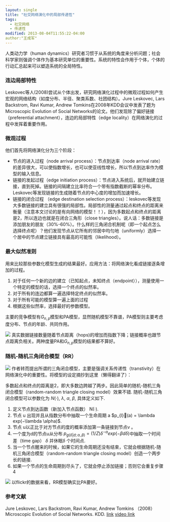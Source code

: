 ```yaml
---
layout: single
title: "社交网络演化中的局部传递性"
tags:
  - 社交网络
  - 传递性
modified: 2013-08-04T11:55:22-04:00
author:"王成军"
---
```


人类动力学（human dynamics）研究者习惯于从系统的角度来分析问题；社会科学家则强调个体作为基本研究单位的重要性。系统的特性会作用于个体，个体的行动汇总起来可以塑造系统的全局特性。

### 连边局部特性

Leskovec等人(2008)尝试从个体出发，研究网络演化过程中的微观过程如何产生宏观的网络结构（如度分布、半径、聚类系数、社团结构）。Jure Leskovec, Lars Backstrom, Ravi Kumar, Andrew Tomkins在2008年KDD会议中发表了题为Microscopic Evolution of Social Networks的论文。他们发现除了偏好链接（preferential attachment），连边的局部特性（edge locality）在网络演化的过程中发挥着重要作用。

### 微观过程
他们首先将网络演化分为三个阶段：

- 节点的进入过程（node arrival process）：节点到达率（node arrival rate）的差异很大，可以使指数增长，也可以使亚线性增长，所以节点到达率作为模型的输入信息。
- 链接的发起过程（edge initiation process）：节点进入系统后，就开始建立链接，直到死掉。链接的间隔建立比率符合一个带有指数截断的幂率分布。Leskovec等发现链接的生成随着节点的中心度的增加而加速增长。
- 链接的闭合过程 （edge destination selection process）：leskovec等发现大多数链接的建立具有很强的局部性。局部性的测量通过起点和终点的距离来衡量（注意本文讨论的是有向网络的模型！！），因为多数起点和终点的距离是2，所以连边也就是在闭合三角形（close triangles）。说人话：多数链接是添加朋友的朋友（30%-60%）。什么样的三角闭合机制呢（即一个起点怎么选择终点呢）？他们发现节点从它所有的邻居中均匀地（uniformly）选择一个居中的节点建立链接具有最高的可能性（likelihood）。

### 最大似然准则
用来比较那些参数化模型生成的结果最好。应用方法：将网络演化看成链接逐条增加的过程。

1. 对于任何一个新的边的建立（已知起点，未知终点（endpoint）），测量使用一个特定的模型的话，选择一个终点的似然率。
2. 对于所有的连边都算一遍选择特定终点的似然率。
3. 对于所有可能的模型算一遍上面的过程
4. 根据这些似然率，选择最好的参数模型。

主要的竞争模型有$G_{n, p}$模型和PA模型，显然随机模型不靠谱，PA模型则主要考虑度分布、节点的年龄、共同作用。

![](http://chengjun.qiniudn.com/edges_leskovec.PNG)
真实数据链接数量随着节点距离（hops)的增加而指数下降；链接概率也跟节点距离负相关。两种度量PA和$G_{n, p}$模型的结果都不算好。

### 随机-随机三角闭合模型（RR）
![](http://chengjun.qiniudn.com/triangle-closing.PNG)
作者转而提出所谓的三角闭合模型，主要是强调关系传递性（transtivity）在网络演化中的重要性。将模型的设定摘抄到这里（懒得翻译了）：

多数起点和终点的距离是2，即大多数边跨越了两步。因此简单的随机-随机三角闭合模型（random-random triangle closing model）效果不错. 随机-随机三角闭合模型可以参数化为 $N(·)$, $\lambda$, $\alpha$, $\beta$, 具体定义如下.

1. 定义节点到达函数（新加入节点函数） N(·).
2. 节点 u 出现并且从指数分布中抽取一个生命周期 a $p_{l}(a) = \lambda  exp(−\lambda  \alpha)$.
3. 节点 u以正比于对方节点的度的概率添加第一条链接到节点v 。
4. 一个度为d的节点u从分布
$p_{g(\delta |d; \alpha, \beta)} = (1/Z) \delta^{ − \alpha}  exp(−\beta  d  \delta)$中抽取一个时间差（time gap） $\delta$  并休眠$\delta$ 个时间点.
5. 当一个节点醒来的时候，如果它的生命周期还没有结束，它就会根据随机-随机三角闭合模型（random-random triangle closing model）创造一个两步长的链接.
6. 如果一个节点的生命周期到尽头了，它就会停止添加链接；否则它会重复步骤4

![](http://chengjun.qiniudn.com/simulated_leskovec.PNG)
以flickr的数据来看，RR模型确实比PA要好。

### 参考文献
Jure Leskovec, Lars Backstrom, Ravi Kumar, Andrew Tomkins （2008）Microscopic Evolution of Social Networks. KDD. [link](http://vdisk.weibo.com/s/3nFsyZYcoo) [video link](http://videolectures.net/kdd08_leskovec_mesn/)
